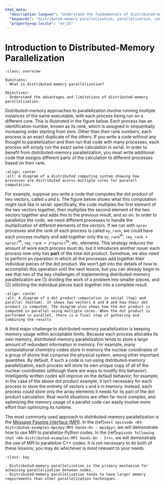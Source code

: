 ```yaml
---
html_meta:
  "description lang=en": "Understand the fundamentals of distributed-memory parallelization, including its advantages and limitations, along with methods to optimize memory usage. Learn how to use the Message Passing Interface (MPI) to parallelize Python and C++ codes for enhanced computational efficiency."
  "keywords": "distributed-memory parallelization, parallelization, computational efficiency, Message Passing Interface, MPI, Python parallelization, C++ parallelization, computational chemistry, memory usage optimization, dot product computation, parallel code optimization"
  "property=og:locale": "en_US"
---
```


# Introduction to Distributed-Memory Parallelization

````{admonition} Overview
:class: overview

Questions:
- What is distributed-memory parallelization?

Objectives:
- Understand the advantages and limitations of distributed-memory parallelization.
````

Distributed-memory approaches to parallelization involve running multiple instances of the same executable, with each process being run on a different core.
This is illustrated in the figure below.
Each process has an identification number, known as its *rank*, which is assigned in sequentially increasing order starting from zero.
Other than their rank numbers, each process is an exact duplicate of the others.
If you write a code without any thought to parallelization and then run that code with many processes, each process will simply run the exact same calculation in serial.
In order to benefit from distributed-memory parallelization, you must write additional code that assigns different parts of the calculation to different processes based on their rank.

```{image} _static/fig/distributed.png
:align: center
:alt: A diagram of a distributed computing system showing how processes are distributed acorss multiple cores for paralell computation.
```

For example, suppose you write a code that computes the dot product of two vectors, called `a` and `b`.
The figure below shows what this computation might look like in serial: specifically, the code multiples the first element of the two vectors together, then multiplies the second element of the two vectors together and adds this to the previous result, and so on.
In order to parallelize the code, we need different processes to handle the multiplication of different elements of the vectors.
If we run with `nproc` processes and the rank of each process is called `my_rank`, we could have each process multiply and add together only the `my_rank`<sup>th</sup>, `(my_rank + nproc)`<sup>th</sup>, `(my_rank + 2*nproc)`<sup>th</sup>, etc. elements.
This strategy reduces the amount of work each process must do, but it introduces another issue: each process now only has **part** of the total dot product.
Somehow, we also need to perform an operation in which all the processes add together their individual pieces of the dot product.
We won’t get into the details of how to accomplish this operation until the next lesson, but you can already begin to see that two of the key challenges of implementing distributed-memory parallelization are (1) dividing the work of a problem into smaller pieces, and (2) stitching the individual pieces back together into a complete result.

```{image} _static/fig/dot_product.png
:align: center
:alt: A diagram of a dot product computation in serial (top) and parallel (bottom). It shows two vectors A and B and how their dot product is computed. The diagram also shows how the dot product is computed in parallel using multiple cores. When the dot product is performed in parallel, there is a final step of gathering and combining the results
```

A third major challenge to distributed-memory parallelization is keeping memory usage within acceptable limits.
Because each process allocates its own memory, distributed-memory parallelization tends to store a large amount of redundant information in memory.
For example, many computational chemistry codes store in memory the nuclear coordinates of a group of atoms that comprise the physical system, among other important quantities.
By default, if such a code is run using distributed-memory parallelization, each process will store its own unique copy of all of the nuclear coordinates (although there are ways to modify this behavior).
Intelligently written codes will improve on the default behavior; for example, in the case of the above dot product example, it isn’t necessary for each process to store the entirety of vectors `a` and `b` in memory.
Instead, each process could store only the array elements it needs for its part of the dot product calculation.
Real-world situations are often far more complex, and optimizing the memory usage of a parallel code can easily involve more effort than optimizing its runtime.

The most commonly used approach to distributed-memory parallelization is the [Message Passing Interface (MPI)](https://www.mpi-forum.org/).
In the {ref}`next epsisode <03-distributed-examples-mpi4py:MPI Hands-On - mpi4py>`, we will demonstrate how to use MPI to parallelize Python codes.
In the {ref}`episode following that <04-distributed-examples:MPI Hands-On - C++>`, we will demonstrate the use of MPI to parallelize C++ codes.
It is not necessary to do both of these lessons; you may do whichever is most relevant to your needs.

````{admonition} Key Points
:class: key

- Distributed-memory parallelization is the primary mechanism for acheiving parallelization between nodes.
- Distributed-memory parallelization tends to have larger memory requirements than other parallelization techniques.
````
